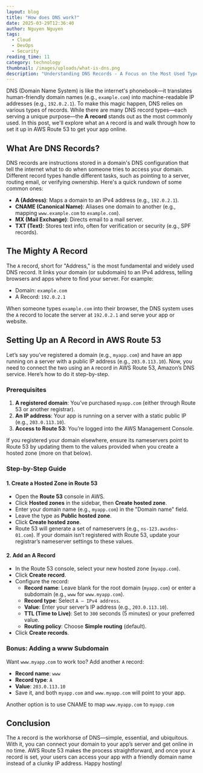 ```yaml
---
layout: blog
title: "How does DNS work?"
date: 2025-03-29T12:36:40
author: Nguyen Nguyen
tags:
  - Cloud
  - DevOps
  - Security
reading_time: 11
category: technology
thumbnail: /images/uploads/what-is-dns.png
description: "Understanding DNS Records - A Focus on the Most Used Type "
---
```




DNS (Domain Name System) is like the internet's phonebook—it translates human-friendly domain names (e.g., `example.com`) into machine-readable IP addresses (e.g., `192.0.2.1`). To make this magic happen, DNS relies on various types of records. While there are many DNS record types—each serving a unique purpose—the **A record** stands out as the most commonly used. In this post, we'll explore what an `A` record is and walk through how to set it up in AWS Route 53 to get your app online.

## What Are DNS Records?

DNS records are instructions stored in a domain's DNS configuration that tell the internet what to do when someone tries to access your domain. Different record types handle different tasks, such as pointing to a server, routing email, or verifying ownership. Here's a quick rundown of some common ones:

- **A (Address)**: Maps a domain to an IPv4 address (e.g., `192.0.2.1`).
- **CNAME (Canonical Name)**: Aliases one domain to another (e.g., mapping `www.example.com` to `example.com`).
- **MX (Mail Exchange)**: Directs email to a mail server.
- **TXT (Text)**: Stores text info, often for verification or security (e.g., SPF records).

## The Mighty A Record

The `A` record, short for "Address," is the most fundamental and widely used DNS record. It links your domain (or subdomain) to an IPv4 address, telling browsers and apps where to find your server. For example:

- Domain: `example.com`
- A Record: `192.0.2.1`

When someone types `example.com` into their browser, the DNS system uses the `A` record to locate the server at `192.0.2.1` and serve your app or website.

## Setting Up an A Record in AWS Route 53

Let’s say you’ve registered a domain (e.g., `myapp.com`) and have an app running on a server with a public IP address (e.g., `203.0.113.10`). Now, you need to connect the two using an `A` record in AWS Route 53, Amazon’s DNS service. Here’s how to do it step-by-step.

### Prerequisites

1. **A registered domain**: You’ve purchased `myapp.com` (either through Route 53 or another registrar).
1. **An IP address**: Your app is running on a server with a static public IP (e.g., `203.0.113.10`).
1. **Access to Route 53**: You’re logged into the AWS Management Console.

If you registered your domain elsewhere, ensure its nameservers point to Route 53 by updating them to the values provided when you create a hosted zone (more on that below).

### Step-by-Step Guide

#### 1. Create a Hosted Zone in Route 53

- Open the **Route 53** console in AWS.
- Click **Hosted zones** in the sidebar, then **Create hosted zone**.
- Enter your domain name (e.g., `myapp.com`) in the "Domain name" field.
- Leave the type as **Public hosted zone**.
- Click **Create hosted zone**.
- Route 53 will generate a set of nameservers (e.g., `ns-123.awsdns-01.com`). If your domain isn’t registered with Route 53, update your registrar’s nameserver settings to these values.

#### 2. Add an A Record

- In the Route 53 console, select your new hosted zone (`myapp.com`).
- Click **Create record**.
- Configure the record:
  - **Record name**: Leave blank for the root domain (`myapp.com`) or enter a subdomain (e.g., `www` for `www.myapp.com`).
  - **Record type**: Select `A – IPv4 address`.
  - **Value**: Enter your server’s IP address (e.g., `203.0.113.10`).
  - **TTL (Time to Live)**: Set to `300` seconds (5 minutes) or your preferred value.
  - **Routing policy**: Choose **Simple routing** (default).
- Click **Create records**.

### Bonus: Adding a www Subdomain

Want `www.myapp.com` to work too? Add another `A` record:

- **Record name**: `www`
- **Record type**: `A`
- **Value**: `203.0.113.10`
- Save it, and both `myapp.com` and `www.myapp.com` will point to your app.

Another option is to use CNAME to map `www.myapp.com` to `myapp.com`

## Conclusion

The `A` record is the workhorse of DNS—simple, essential, and ubiquitous. With it, you can connect your domain to your app’s server and get online in no time. AWS Route 53 makes the process straightforward, and once your `A` record is set, your users can access your app with a friendly domain name instead of a clunky IP address. Happy hosting!